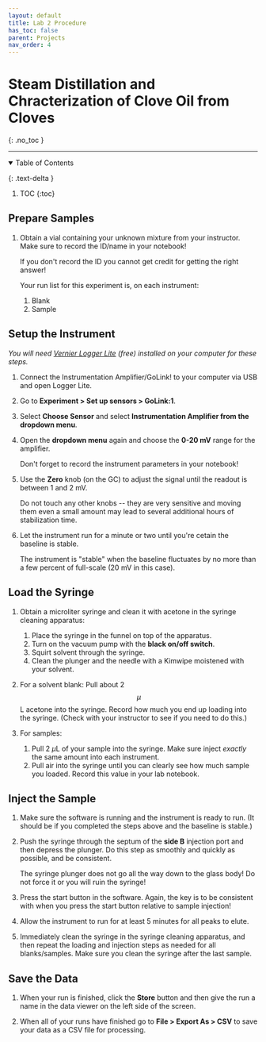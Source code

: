 ```yaml
---
layout: default
title: Lab 2 Procedure
has_toc: false
parent: Projects
nav_order: 4
---
```


# Steam Distillation and Chracterization of Clove Oil from Cloves
{: .no_toc  }

----

<details open markdown="block">
  <summary>
  Table of Contents
  </summary>

  {: .text-delta }
1. TOC
{:toc}
</details>

## Prepare Samples

1. Obtain a vial containing your unknown mixture from your instructor.  Make sure to record the ID/name in your notebook!  

    <div class="warning">
    If you don't record the ID you cannot get credit for getting the right answer!
    </div>

    Your run list for this experiment is, on each instrument:

    1. Blank
    1. Sample

## Setup the Instrument

*You will need [Vernier Logger Lite](https://www.vernier.com/products/software/logger-lite/#section5) (free) installed on your computer for these steps.*

<!-- *Due to increased time constraints with COVID19, these steps will be completed for you. A computer and the software will be provided.*   -->

1. Connect the Instrumentation Amplifier/GoLink! to your computer via USB and open Logger Lite.  

1. Go to **Experiment > Set up sensors > GoLink:1**.  

1. Select **Choose Sensor** and select **Instrumentation Amplifier from the dropdown menu**.  

1. Open the **dropdown menu** again and choose the **0-20 mV** range for the amplifier.

    <div class="tip">
    Don't forget to record the instrument parameters in your notebook!
    </div>

1. Use the **Zero** knob (on the GC) to adjust the signal until the readout is between 1 and 2 mV.

    <div class="warning">
    Do not touch any other knobs -- they are very sensitive and moving them even a small amount may lead to several additional hours of stabilization time.
    </div>
    
1. Let the instrument run for a minute or two until you're cetain the baseline is stable.

    <div class="tip">
    The instrument is "stable" when the baseline fluctuates by no more than a few percent of full-scale (20 mV in this case).
    </div>

## Load the Syringe

1. Obtain a microliter syringe and clean it with acetone in the syringe cleaning apparatus:   
    1. Place the syringe in the funnel on top of the apparatus.  
    2. Turn on the vacuum pump with the **black on/off switch**.  
    3. Squirt solvent through the syringe.  
    4. Clean the plunger and the needle with a Kimwipe moistened with your solvent.  
    
1. For a solvent blank:  Pull about 2 $$\mu$$L acetone into the syringe.  Record how much you end up loading into the syringe. (Check with your instructor to see if you need to do this.)

1. For samples:
    1. Pull 2 $\mu$L of your sample into the syringe.  Make sure inject *exactly* the same amount into each instrument.
    1. Pull air into the syringe until you can clearly see how much sample you loaded.  Record this value in your lab notebook.

## Inject the Sample

1. Make sure the software is running and the instrument is ready to run. (It should be if you completed the steps above and the baseline is stable.)

1. Push the syringe through the septum of the **side B** injection port and then depress the plunger.  Do this step as smoothly and quickly as possible, and be consistent.  

    <div class="warning">
    The syringe plunger does not go all the way down to the glass body!  Do not force it or you will ruin the syringe!
    </div>
    
3. Press the start button in the software.  Again, the key is to be consistent with when you press the start button relative to sample injection!

1. Allow the instrument to run for at least 5 minutes for all peaks to elute.

1. Immediately clean the syringe in the syringe cleaning apparatus, and then repeat the loading and injection steps as needed for all blanks/samples.  Make sure you clean the syringe after the last sample.

## Save the Data

1. When your run is finished, click the **Store** button and then give the run a name in the data viewer on the left side of the screen. 

1. When all of your runs have finished go to **File > Export As > CSV** to save your data as a CSV file for processing.
